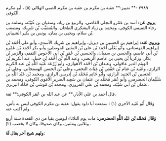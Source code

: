 ٣٩٨٩ -** تمييز:** عقبة بن مكرم بن عقبة بن مكرم الضبي الهلالي (٥) ، أبو مكرم الكوفي.

**يروي عَن:** أسد بن عَمْرو البجلي القاضي، والربيع بن زياد، وسفيان بن عُيَيْنَة، وسلمة بن رجاء التميمي الكوفي، ومحمد بن زياد اليشكري الطحان، والمُسَيَّب بْن شَرِيك، ومصعب بْن سلام، ويحيى بن يمان، يونس بن بكير الشيباني.

**ويروي عَنه:** إبراهيم بن الحسين بن ديزيل، وإبراهيم بن شَرِيك الأسدي، وأبو علي أَحْمَد بْن إبراهيم القهستاني، وأَبُو يَعْلَى أَحْمَد بْن علي بْن المثنى الموصلي، وأبو بكر أَحْمَد بْن عَمْرو بْن أَبي عاصم، والحسن بن سفيان، والحسين بْن عُمَر بْن أَبي الأَحوص الثقفي،والزبير بْن بكار، وزكريا بْن يحيى بن عاصم الربضي، وعبد اللَّهِ بْن أَحْمَد بْن حنبل، عبد الكريم بْن الهيثم الدير عاقولي، وعبدان بْن أَحْمَد الأهوازي، وأبو زُرْعَة عُبَيد اللَّهِ بْن عبد الكريم الرازي، وعُبَيد بْن غنام بْن حَفْص بْن غِيَاث النخعي، وعلي بْن الحسن الهسنجاني، وعلي بْن الحسين بْن الجنيد الرازي، وأَبُو حَاتِم مُحَمَّد بْن إدريس الرازي، ومحمد بْن عَبْد اللَّهِ بن سُلَيْمان الحضرمي، وأبو عُمَر مُحَمَّد بن عثمان بن سَعِيد الضرير الأُمَوِي الكوفي، ومحمد بن عثمان بْن أَبي شَيْبَة، ومحمد بْن علي المروزي، ومحمد بْن مُوسَى بْن حَمَّاد البربري.

قال أحمد بن علي الأبار،** عن عبد الله بن عُمَر الكوفي:** ثقة.

وَقَال أَبُو عُبَيد الآجري (١) : سمعت أبا داود يقول: عقبة بن مكرم الكوفي ليس به بأس، ولم أكتب عنه.

**وَقَال مُحَمَّد بْن عَبْد اللَّهِ الحضرمي:** مات يوم الثلاثاء ليومين بقيا من ذي القعدة سنة أربع وثلاثين ومئتين، وكان صدوقا، وكان لا يخضب (٢) .

**ولهم شيخ آخر يقال لَهُ:**